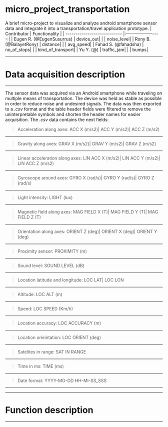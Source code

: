 # micro_project_transportation
A brief micro-project to visualize and analyze android smartphone sensor data and  integrate it into a transportation/travel application prototype.
| Contributor                  |     Functionality |
| ---------------------------- |:-----------------:|
| Eugen R. (@EugenSusurrus)    |         device_out|
|                              |        noise_level|
| Rony B.  (@BalayetRony)      |           distance|
|                              |          avg_speed|
| Fahad S. (@fahadsha)         |        no_of_stops|
|                              |  kind_of_transport|
| Yu Y.    (@)                 |        traffic_jam|
|                              |              bumps|
****************************************************************************************************************************************
# Data acquisition description
****************************************************************************************************************************************
The sensor data was acquired via an Android smartphone while traveling on multiple means of transportation. The device was held as stable as possible in order to reduce noise and undesired signals. The data was then exported to a *.csv* format and the table header fields were filtered to remove the uninterpretable symbols and shorten the header names for easier 
acquisition. The *.csv* data contains the next fields:

>Acceleration along axes:           ACC X (m/s2)|	ACC Y (m/s2)|	ACC Z (m/s2)
-----------------------------------------------------------------------------------------
>Gravity along axes:                GRAV X (m/s2)|	GRAV Y (m/s2)|	GRAV Z (m/s2)
-----------------------------------------------------------------------------------------
>Linear acceleration along axes:    LIN ACC X (m/s2)|	LIN ACC Y (m/s2)|	LIN ACC Z (m/s2)
-----------------------------------------------------------------------------------------
>Gyroscope around axes:             GYRO X (rad/s)|	GYRO Y (rad/s)|	GYRO Z (rad/s)
-----------------------------------------------------------------------------------------
>Light intensity:                   LIGHT (lux)
-----------------------------------------------------------------------------------------
>Magnetic field along axes:         MAG FIELD X (T)| MAG FIELD Y (T)|	MAG FIELD Z (T)
-----------------------------------------------------------------------------------------
>Orientation along axes:            ORIENT Z (deg)|	ORIENT X (deg)|	ORIENT Y (deg)
-----------------------------------------------------------------------------------------
>Proximity sensor:                  PROXIMITY (m)
-----------------------------------------------------------------------------------------
>Sound level:                       SOUND LEVEL (dB)
-----------------------------------------------------------------------------------------
>Location latitude and longitude:   LOC LAT| LOC LON	
-----------------------------------------------------------------------------------------
>Altitude:                          LOC ALT (m)
-----------------------------------------------------------------------------------------
>Speed:                             LOC SPEED (Km/h)	
-----------------------------------------------------------------------------------------
>Location accuracy:                 LOC ACCURACY (m)
-----------------------------------------------------------------------------------------
>Location orieintation:             LOC ORIENT (deg)
-----------------------------------------------------------------------------------------
>Satelites in range:                SAT IN RANGE
-----------------------------------------------------------------------------------------
>Time in ms:                        TIME (ms)
-----------------------------------------------------------------------------------------
>Date format:                       YYYY-MO-DD HH-MI-SS_SSS
-----------------------------------------------------------------------------------------
****************************************************************************************************************************************
# Function description
****************************************************************************************************************************************

